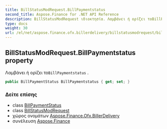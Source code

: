 ```yaml
---
title: BillStatusModRequest.BillPaymentstatus
second_title: Aspose.Finance for .NET API Reference
description: BillStatusModRequest ιδιοκτησία. Λαμβάνει ή ορίζει τοBillPaymentstatus .
type: docs
weight: 30
url: /el/net/aspose.finance.ofx.billerdelivery/billstatusmodrequest/billpaymentstatus/
---
```

## BillStatusModRequest.BillPaymentstatus property

Λαμβάνει ή ορίζει το`BillPaymentstatus` .

```csharp
public BillPaymentStatus BillPaymentstatus { get; set; }
```

### Δείτε επίσης

* class [BillPaymentStatus](../../billpaymentstatus/)
* class [BillStatusModRequest](../)
* χώρος ονομάτων [Aspose.Finance.Ofx.BillerDelivery](../../billstatusmodrequest/)
* συνέλευση [Aspose.Finance](../../../)


